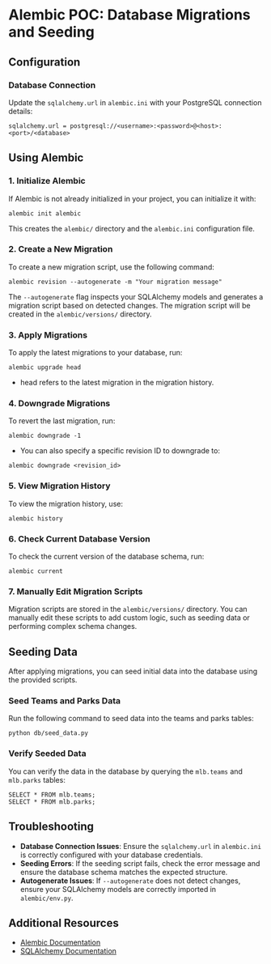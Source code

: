 # Alembic POC: Database Migrations and Seeding

## Configuration
### Database Connection
Update the `sqlalchemy.url` in `alembic.ini` with your PostgreSQL connection details:

```
sqlalchemy.url = postgresql://<username>:<password>@<host>:<port>/<database>
```

## Using Alembic
### 1. Initialize Alembic
If Alembic is not already initialized in your project, you can initialize it with:

```
alembic init alembic
```

This creates the `alembic/` directory and the `alembic.ini` configuration file.

### 2. Create a New Migration
To create a new migration script, use the following command:

```
alembic revision --autogenerate -m "Your migration message"
```

The `--autogenerate` flag inspects your SQLAlchemy models and generates a migration script based on detected changes.
The migration script will be created in the `alembic/versions/` directory.

### 3. Apply Migrations
To apply the latest migrations to your database, run:

```
alembic upgrade head
```
* head refers to the latest migration in the migration history.

### 4. Downgrade Migrations
To revert the last migration, run:

```
alembic downgrade -1
```
* You can also specify a specific revision ID to downgrade to:

```
alembic downgrade <revision_id>
```

### 5. View Migration History
To view the migration history, use:

```
alembic history
```

### 6. Check Current Database Version
To check the current version of the database schema, run:

```
alembic current
```

### 7. Manually Edit Migration Scripts
Migration scripts are stored in the `alembic/versions/` directory. You can manually edit these scripts to add custom logic, such as seeding data or performing complex schema changes.

## Seeding Data
After applying migrations, you can seed initial data into the database using the provided scripts.

### Seed Teams and Parks Data
Run the following command to seed data into the teams and parks tables:

```
python db/seed_data.py
```

### Verify Seeded Data
You can verify the data in the database by querying the `mlb.teams` and `mlb.parks` tables:

```
SELECT * FROM mlb.teams;
SELECT * FROM mlb.parks;
```

## Troubleshooting
* **Database Connection Issues**: Ensure the `sqlalchemy.url` in `alembic.ini` is correctly configured with your database credentials.
* **Seeding Errors**: If the seeding script fails, check the error message and ensure the database schema matches the expected structure.
* **Autogenerate Issues**: If `--autogenerate` does not detect changes, ensure your SQLAlchemy models are correctly imported in `alembic/env.py`.

## Additional Resources
* [Alembic Documentation](https://alembic.sqlalchemy.org/en/latest/)
* [SQLAlchemy Documentation](https://docs.sqlalchemy.org/)